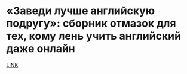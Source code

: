 # «Заведи лучше английскую подругу»: сборник отмазок для тех, кому лень учить английский даже онлайн



[LINK](https://varlamov.ru/2654849.html)